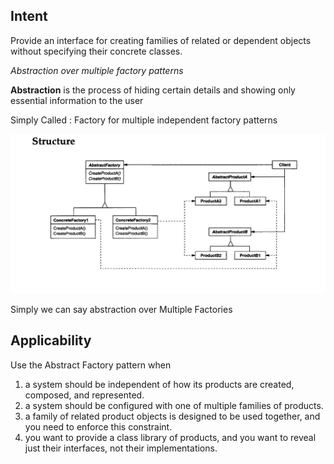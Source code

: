 Intent
---------
Provide an interface for creating families of related or dependent objects without
specifying their concrete classes.

_Abstraction over multiple factory patterns_

**Abstraction** is the process of hiding certain details and showing only essential information to the user

Simply Called : Factory for multiple independent factory patterns

![abstractFactory.png](abstractFactory.png)

Simply we can say abstraction over Multiple Factories

Applicability
-------------
Use the Abstract Factory pattern when
1. a system should be independent of how its products are created, composed, and represented.
2. a system should be configured with one of multiple families of products.
3. a family of related product objects is designed to be used together, and you need to enforce this constraint.
4. you want to provide a class library of products, and you want to reveal just their interfaces, not their implementations.